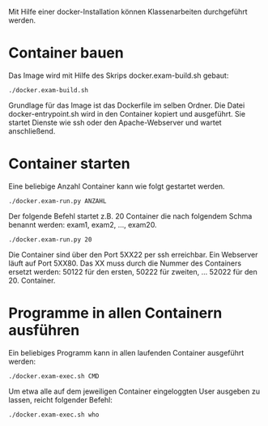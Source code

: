 Mit Hilfe einer docker-Installation können Klassenarbeiten durchgeführt werden.

Container bauen
===============

Das Image wird mit Hilfe des Skrips docker.exam-build.sh gebaut: 

    ./docker.exam-build.sh

Grundlage für das Image ist das Dockerfile im selben Ordner. Die Datei docker-entrypoint.sh wird in den Container kopiert und ausgeführt. Sie startet Dienste wie ssh oder den Apache-Webserver und wartet anschließend.

Container starten
=================

Eine beliebige Anzahl Container kann wie folgt gestartet werden.

    ./docker.exam-run.py ANZAHL
   
Der folgende Befehl startet z.B. 20 Container die nach folgendem Schma benannt werden: exam1, exam2, ..., exam20.

    ./docker.exam-run.py 20

Die Container sind über den Port 5XX22 per ssh erreichbar. Ein Webserver läuft auf Port 5XX80. Das XX muss durch die Nummer des Containers ersetzt werden: 50122 für den ersten, 50222 für zweiten, ... 52022 für den 20. Container.

Programme in allen Containern ausführen
=======================================

Ein beliebiges Programm kann in allen laufenden Container ausgeführt werden:

    ./docker.exam-exec.sh CMD
  
Um etwa alle auf dem jeweiligen Container eingeloggten User ausgeben zu lassen, reicht folgender Befehl:

    ./docker.exam-exec.sh who
